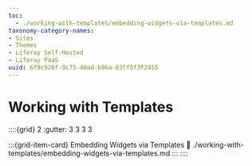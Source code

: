 ```yaml
---
toc:
  - ./working-with-templates/embedding-widgets-via-templates.md
taxonomy-category-names:
- Sites
- Themes
- Liferay Self-Hosted
- Liferay PaaS
uuid: 6f9c920f-0c75-40ad-b96a-03ff5f3f2455
---
```

# Working with Templates

::::{grid} 2
:gutter: 3 3 3 3

:::{grid-item-card} Embedding Widgets via Templates
:link: ./working-with-templates/embedding-widgets-via-templates.md
:::
::::
